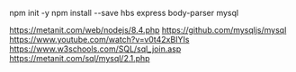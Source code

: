 npm init -y
npm install --save hbs express body-parser mysql

https://metanit.com/web/nodejs/8.4.php
https://github.com/mysqljs/mysql
https://www.youtube.com/watch?v=v0t42xBIYIs
https://www.w3schools.com/SQL/sql_join.asp
https://metanit.com/sql/mysql/2.1.php





